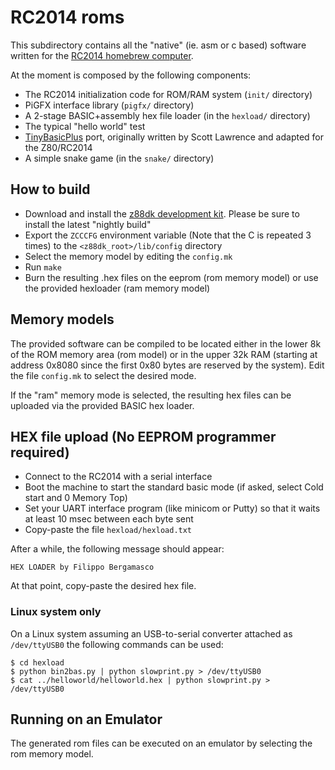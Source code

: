 # RC2014 roms

This subdirectory contains all the "native" (ie. asm or c based)
software written for the  [RC2014 homebrew computer](http://rc2014.co.uk). 

At the moment is composed by the following components:

- The RC2014 initialization code for ROM/RAM system (```init/``` directory)
- PiGFX interface library (```pigfx/``` directory)
- A 2-stage BASIC+assembly hex file loader (in the ```hexload/``` directory)
- The typical "hello world" test
- [TinyBasicPlus](https://github.com/BleuLlama/TinyBasicPlus) port, originally written by Scott Lawrence and adapted for the Z80/RC2014 
- A simple snake game (in the ```snake/``` directory)

## How to build

- Download and install the [z88dk development kit](http://www.z88dk.org/forum). Please be sure to install the latest "nightly build"
- Export the ```ZCCCFG``` environment variable (Note that the C is repeated 3 times) to the ```<z88dk_root>/lib/config``` directory
- Select the memory model by editing the ```config.mk```
- Run ```make```
- Burn the resulting .hex files on the eeprom (rom memory model) or use the provided hexloader (ram memory model)


## Memory models

The provided software can be compiled to be located either in the lower 8k of the ROM memory area (rom model) or in the 
upper 32k RAM (starting at address 0x8080 since the first 0x80 bytes are reserved by the system).
Edit the file ```config.mk``` to select the desired mode.

If the "ram" memory mode is selected, the resulting hex files can be uploaded via the provided BASIC hex loader.


## HEX file upload (No EEPROM programmer required)

- Connect to the RC2014 with a serial interface
- Boot the machine to start the standard basic mode (if asked, select Cold start and 0 Memory Top)
- Set your UART interface program (like minicom or Putty) so that it waits at least 10 msec between each byte sent
- Copy-paste the file ```hexload/hexload.txt```

After a while, the following message should appear:

```
HEX LOADER by Filippo Bergamasco
```

At that point, copy-paste the desired hex file.


### Linux system only

On a Linux system assuming an USB-to-serial converter attached as ```/dev/ttyUSB0``` the following
commands can be used:


```
$ cd hexload
$ python bin2bas.py | python slowprint.py > /dev/ttyUSB0
$ cat ../helloworld/helloworld.hex | python slowprint.py > /dev/ttyUSB0
```


## Running on an Emulator

The generated rom files can be executed on an emulator by selecting the rom memory model.

